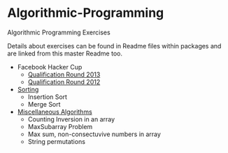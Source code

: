 Algorithmic-Programming
=======================

Algorithmic Programming Exercises

Details about exercises can be found in Readme files within packages and are linked from this master Readme too.

* Facebook Hacker Cup
	* [Qualification Round 2013](src/com/anuragkapur/fb/hackercup2013/qr)
	* [Qualification Round 2012](src/com/anuragkapur/fb/hackercup2012/qr)
* [Sorting](src/com/anuragkapur/sorting) 
	* Insertion Sort
	* Merge Sort
* [Miscellaneous Algorithms](src/com/anuragkapur/misc)
	* Counting Inversion in an array
	* MaxSubarray Problem
	* Max sum, non-consectuvive numbers in array
	* String permutations
